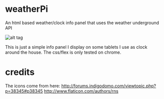 # weatherPi
An html based weather/clock info panel that uses the weather underground API

![alt tag](http://url/to/https://github.com/ut666/weatherPi/weatherPanel.png)

This is just a simple info panel I display on some tablets I use as clock around the house.
The css/flex is only tested on chrome.

# credits
The icons come from here:
http://forums.indigodomo.com/viewtopic.php?p=38345#p38345
http://www.flaticon.com/authors/rns


